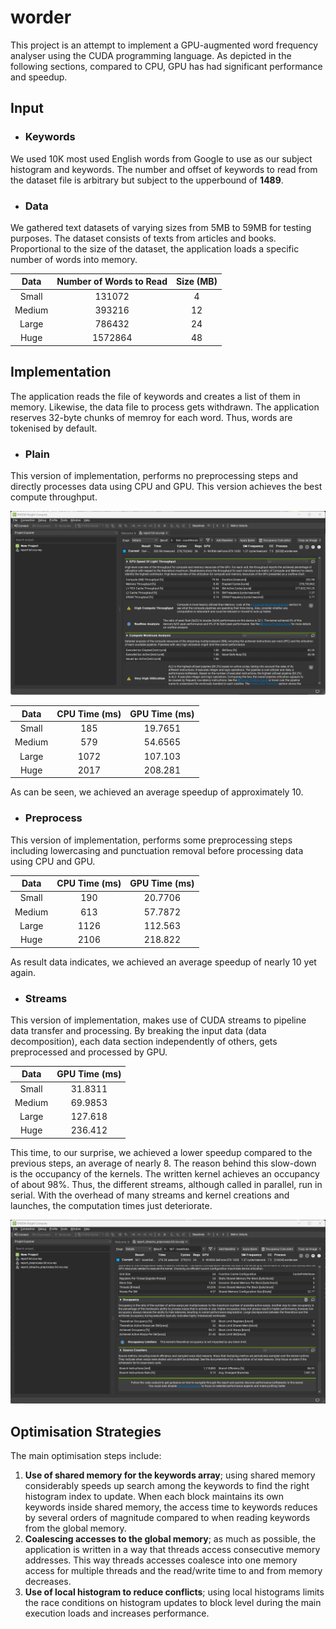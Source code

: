 # worder

This project is an attempt to implement a GPU-augmented word frequency analyser using the CUDA 
programming language. As depicted in the following sections, compared to CPU, GPU has 
had significant performance and speedup.

## Input

- ### Keywords
We used 10K most used English words from Google to use as our subject histogram and keywords.
The number and offset of keywords to read from the dataset file is arbitrary but subject to the upperbound of **1489**.

- ### Data
We gathered text datasets of varying sizes from 5MB to 59MB for testing purposes. The dataset consists of texts from articles and books. Proportional to the size of the dataset, the application loads a specific number of words into memory.

| Data   | Number of Words to Read | Size (MB) |
|:------:|:-----------------------:|:---------:|
| Small | 131072 | 4 |
| Medium | 393216 | 12 |
| Large | 786432  | 24 |
| Huge | 1572864 | 48 |

## Implementation

The application reads the file of keywords and creates a list of them in memory. Likewise, the data file to process gets withdrawn. The application reserves 32-byte chunks of memroy for each word. Thus, words are tokenised by default.

- ### Plain

This version of implementation, performs no preprocessing steps and directly processes data using CPU and GPU. This version achieves the best compute throughput.

![Image illustrating the compute throughput of GPU](./assets/01.png)

| Data   | CPU Time (ms) | GPU Time (ms) |
|:------:|:-------------:|:-------------:|
| Small | 185 | 19.7651 |
| Medium | 579 | 54.6565 |
| Large | 1072 | 107.103 |
| Huge | 2017 | 208.281 |

As can be seen, we achieved an average speedup of approximately 10.

- ### Preprocess

This version of implementation, performs some preprocessing steps including lowercasing and punctuation removal before processing data using CPU and GPU.

| Data   | CPU Time (ms) | GPU Time (ms) |
|:------:|:-------------:|:-------------:|
| Small | 190 | 20.7706 |
| Medium | 613 | 57.7872 |
| Large | 1126 | 112.563 |
| Huge | 2106 | 218.822 |

As result data indicates, we achieved an average speedup of nearly 10 yet again.

- ### Streams

This version of implementation, makes use of CUDA streams to pipeline data transfer and processing. By breaking the input data (data decomposition), each data section independently of others, gets preprocessed and processed by GPU.

| Data   | GPU Time (ms) |
|:------:|:-------------:|
| Small | 31.8311 |
| Medium | 69.9853 |
| Large | 127.618 |
| Huge | 236.412 |

This time, to our surprise, we achieved a lower speedup compared to the previous steps, an average of nearly 8. The reason behind this slow-down is the occupancy of the kernels. The written kernel achieves an occupancy of about 98%. Thus, the different streams, although called in parallel, run in serial. With the overhead of many streams and kernel creations and launches, the computation times just deteriorate.

![Image illustrating the compute throughput of GPU](./assets/23.png)

## Optimisation Strategies

The main optimisation steps include:
1. **Use of shared memory for the keywords array**; using shared memory considerably 
speeds up search among the keywords to find the right histogram index to update. 
When each block maintains its own keywords inside shared memory, the access 
time to keywords reduces by several orders of magnitude compared to when 
reading keywords from the global memory.
2. **Coalescing accesses to the global memory**; as much as possible, the application is 
written in a way that threads access consecutive memory addresses. This way 
threads accesses coalesce into one memory access for multiple threads and the 
read/write time to and from memory decreases.
3. **Use of local histogram to reduce conflicts**; using local histograms limits the race 
conditions on histogram updates to block level during the main execution loads 
and increases performance.